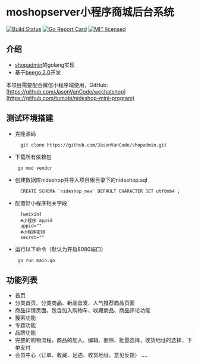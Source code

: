 # moshopserver小程序商城后台系统

[![Build Status][1]][2] [![Go Report Card][3]][4] [![MIT licensed][5]][6]

[1]: https://travis-ci.org/harlanc/moshopserver.svg?branch=master
[2]: https://travis-ci.org/harlanc/moshopserver
[3]: https://goreportcard.com/badge/github.com/harlanc/moshopserver
[4]: https://goreportcard.com/report/github.com/harlanc/moshopserver
[5]: https://img.shields.io/badge/license-MIT-blue.svg
[6]: LICENSE

## 介绍

- [shopadmin](https://github.com/JasonVanCode/shopadmin.git)的golang实现
- 基于[beego 2.0](https://github.com/beego/beego)开发



本项目需要配合微信小程序端使用，GitHub: [https://github.com/JasonVanCode/wechatshop](https://github.com/tumobi/nideshop-mini-program)

## 测试环境搭建

- 克隆源码

        git clone https://github.com/JasonVanCode/shopadmin.git

- 下载所有依赖包

       go mod vendor

- 创建数据库nideshop并导入项目根目录下的nideshop.sql

        CREATE SCHEMA `nideshop_new` DEFAULT CHARACTER SET utf8mb4 ;

- 配置好小程序相关字段

        [weixin] 
        #小程序 appid
        appid=""
        #小程序密钥
        secret="" 
             

-  运行以下命令（默认为开启8080端口）

        go run main.go



## 功能列表
+ 首页
+ 分类首页、分类商品、新品首发、人气推荐商品页面
+ 商品详情页面，包含加入购物车、收藏商品、商品评论功能
+ 搜索功能
+ 专题功能
+ 品牌功能
+ 完整的购物流程，商品的加入、编辑、删除、批量选择，收货地址的选择，下单支付
+ 会员中心（订单、收藏、足迹、收货地址、意见反馈）
  ....






